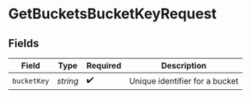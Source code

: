 # GetBucketsBucketKeyRequest


## Fields

| Field                          | Type                           | Required                       | Description                    |
| ------------------------------ | ------------------------------ | ------------------------------ | ------------------------------ |
| `bucketKey`                    | *string*                       | :heavy_check_mark:             | Unique identifier for a bucket |